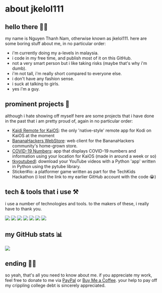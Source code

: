 # about jkelol111

## hello there 👋🏼

my name is Nguyen Thanh Nam, otherwise known as jkelol111. here are some boring stuff about me, in no particular order:

- i'm currently doing my a-levels in malaysia. 
- i code in my free time, and publish most of it on this GitHub.
- not a very smart person but i like taking risks (maybe that's why i'm dumb).
- i'm not tall, i'm really short compared to everyone else.
- i don't have any fashion sense.
- i suck at talking to girls.
- yes i'm a guy.

## prominent projects 🌟

although i hate showing off myself here are some projects that i have done in the past that i am pretty proud of, again in no particular order:

- [Kaidi Remote for KaiOS](https://github.com/jkelol111/kaidi): the only 'native-style' remote app for Kodi on KaiOS at the moment 
- [BananaHackers WebStore](https://store.bananahackers.net): web client for the BananaHackers community's home-grown store.
- [COVID-19 Numbers](https://github.com/jkelol111/covid19numbers): app that displays COVID-19 numbers and information using your location for KaiOS (made in around a week or so)
- [tkyoutubedl](https://github.com/jkelol111/tkyoutubedl): download your YouTube videos with a Python 'app' written in Python using the pytube library.
- Sticker#io: a platformer game written as part for the TechKids Hackathon (i lost the link to my earlier GitHub account with the code 😭)

## tech & tools that i use ⚒️

i use a number of technologies and tools. to the makers of these, i really have to thank you.

![](https://img.shields.io/badge/laptop-MacBook_Pro-informational?style=flat&logo=apple&logoColor=white&color=FF0000) ![](https://img.shields.io/badge/os-anything_UNIX-informational?style=flat&logo=linux&logoColor=white&color=FF7F00) ![](https://img.shields.io/badge/editor-Visual_Studio_Code-informational?style=flat&logo=visual-studio-code&logoColor=white&color=FFFF00) ![](https://img.shields.io/badge/shell-bash-informational?style=flat&logo=gnu-bash&logoColor=white&color=00FF00) ![](https://img.shields.io/badge/language-python-informational?style=flat&logo=python&logoColor=white&color=0000FF) ![](https://img.shields.io/badge/language-javascript-informational?style=flat&logo=javascript&logoColor=white&color=2E2B5F) ![](https://img.shields.io/badge/language-c-informational?style=flat&logo=c&logoColor=white&color=8B00FF)

## my GitHub stats 📊

![](https://github-readme-stats.vercel.app/api?username=jkelol111&show_icons=true&theme=gruvbox)

## ending ✋🏼

so yeah, that's all you need to know about me. if you appreciate my work, feel free to donate to me via [PayPal](https://paypal.me/jkelol111) or [Buy Me a Coffee](https://buymeacoffee/jkelol111). your help to pay off my crippling college debt is sincerely appreciated.
